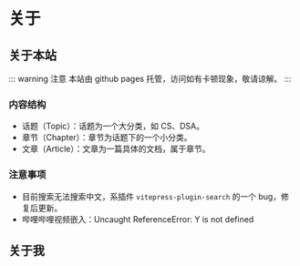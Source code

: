# 关于

## 关于本站

::: warning 注意
本站由 github pages 托管，访问如有卡顿现象，敬请谅解。
:::

### 内容结构

- 话题（Topic）：话题为一个大分类，如 CS、DSA。
- 章节（Chapter）：章节为话题下的一个小分类。
- 文章（Article）：文章为一篇具体的文档，属于章节。

### 注意事项

- 目前搜索无法搜索中文，系插件 `vitepress-plugin-search` 的一个 bug，修复后更新。
- 哔哩哔哩视频嵌入：Uncaught ReferenceError: Y is not defined

## 关于我

